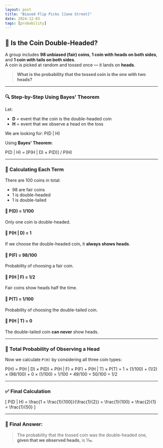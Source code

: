 ```yaml
---
layout: post
title: "Biased Flip Picks [Jane Street]"
date: 2024-12-03
tags: [probability]
---
```


## 🎲 Is the Coin Double-Headed?

A group includes **98 unbiased (fair) coins**, **1 coin with heads on both sides**, and **1 coin with tails on both sides**.  
A coin is picked at random and tossed once — it lands on **heads**.

> **What is the probability that the tossed coin is the one with two heads?**

---

### 🔍 Step-by-Step Using Bayes' Theorem

Let:

- **D** = event that the coin is the double-headed coin  
- **H** = event that we observe a head on the toss

We are looking for: P(D | H) 

Using **Bayes' Theorem**:

P(D | H) = [P(H | D) × P(D)] / P(H)


---

### 🔢 Calculating Each Term

There are 100 coins in total:

- 98 are fair coins  
- 1 is double-headed  
- 1 is double-tailed

#### 🔹 P(D) = 1/100  
Only one coin is double-headed.

#### 🔹 P(H | D) = 1  
If we choose the double-headed coin, it **always shows heads**.

#### 🔹 P(F) = 98/100  
Probability of choosing a fair coin.

#### 🔹 P(H | F) = 1/2  
Fair coins show heads half the time.

#### 🔹 P(T) = 1/100  
Probability of choosing the double-tailed coin.

#### 🔹 P(H | T) = 0  
The double-tailed coin **can never** show heads.

---

### 🧮 Total Probability of Observing a Head

Now we calculate `P(H)` by considering all three coin types:

P(H) = P(H | D) × P(D) + P(H | F) × P(F) + P(H | T) × P(T)
= 1 × (1/100) + (1/2) × (98/100) + 0 × (1/100)
= 1/100 + 49/100
= 50/100 = 1/2


---

### ✅ Final Calculation

\[
P(D | H) = \frac{1 × \frac{1}{100}}{\frac{1}{2}} = \frac{1}{100} × \frac{2}{1} = \frac{1}{50}
\]

---

### 🎯 Final Answer:

> The probability that the tossed coin was the double-headed one, **given that we observed heads**, is **1⁄50**.



